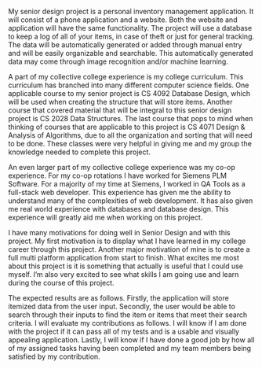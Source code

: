 My senior design project is a personal inventory management application.  It will consist of a phone application and a website.  Both the website and application will have the same functionality.  The project will use a database to keep a log of all of your items, in case of theft or just for general tracking.  The data will be automatically generated or added through manual entry and will be easily organizable and searchable.  This automatically generated data may come through image recognition and/or machine learning.  

A part of my collective college experience is my college curriculum.  This curriculum has branched into many different computer science fields.  One applicable course to my senior project is CS 4092 Database Design, which will be used when creating the structure that will store items.  Another course that covered material that will be integral to this senior design project is CS 2028 Data Structures.  The last course that pops to mind when thinking of courses that are applicable to this project is CS 4071 Design & Analysis of Algorithms, due to all the organization and sorting that will need to be done.  These classes were very helpful in giving me and my group the knowledge needed to complete this project.

An even larger part of my collective college experience was my co-op experience.  For my co-op rotations I have worked for Siemens PLM Software.  For a majority of my time at Siemens, I worked in QA Tools as a full-stack web developer.  This experience has given me the ability to understand many of the complexities of web development.  It has also given me real world experience with databases and database design.  This experience will greatly aid me when working on this project.

I have many motivations for doing well in Senior Design and with this project.   My first motivation is to display what I have learned in my college career through this project.  Another major motivation of mine is to create a full multi platform application from start to finish.  What excites me most about this project is it is something that actually is useful that I could use myself. I’m also very excited to see what skills I am going use and learn during the course of this project.

The expected results are as follows. Firstly, the application will store itemized data from the user input. Secondly, the user would be able to search through their inputs to find the item or items that meet their search criteria. I will evaluate my contributions as follows. I will know if I am done with the project if it can pass all of my tests and is a usable and visually appealing application. Lastly, I will know if I have done a good job by how all of my assigned tasks having been completed and my team members being satisfied by my contribution.
